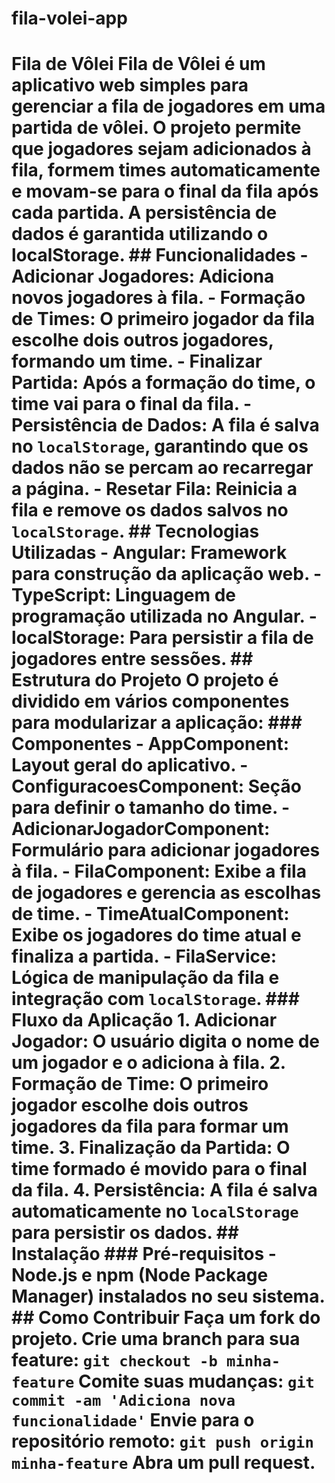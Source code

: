 # fila-volei-app
 # Fila de Vôlei  **Fila de Vôlei** é um aplicativo web simples para gerenciar a fila de jogadores em uma partida de vôlei. O projeto permite que jogadores sejam adicionados à fila, formem times automaticamente e movam-se para o final da fila após cada partida. A persistência de dados é garantida utilizando o **localStorage**.  ## Funcionalidades  - **Adicionar Jogadores**: Adiciona novos jogadores à fila. - **Formação de Times**: O primeiro jogador da fila escolhe dois outros jogadores, formando um time. - **Finalizar Partida**: Após a formação do time, o time vai para o final da fila. - **Persistência de Dados**: A fila é salva no `localStorage`, garantindo que os dados não se percam ao recarregar a página. - **Resetar Fila**: Reinicia a fila e remove os dados salvos no `localStorage`.  ## Tecnologias Utilizadas  - **Angular**: Framework para construção da aplicação web. - **TypeScript**: Linguagem de programação utilizada no Angular. - **localStorage**: Para persistir a fila de jogadores entre sessões.  ## Estrutura do Projeto  O projeto é dividido em vários componentes para modularizar a aplicação:  ### Componentes  - **AppComponent**: Layout geral do aplicativo. - **ConfiguracoesComponent**: Seção para definir o tamanho do time. - **AdicionarJogadorComponent**: Formulário para adicionar jogadores à fila. - **FilaComponent**: Exibe a fila de jogadores e gerencia as escolhas de time. - **TimeAtualComponent**: Exibe os jogadores do time atual e finaliza a partida. - **FilaService**: Lógica de manipulação da fila e integração com `localStorage`.  ### Fluxo da Aplicação  1. **Adicionar Jogador**: O usuário digita o nome de um jogador e o adiciona à fila. 2. **Formação de Time**: O primeiro jogador escolhe dois outros jogadores da fila para formar um time. 3. **Finalização da Partida**: O time formado é movido para o final da fila. 4. **Persistência**: A fila é salva automaticamente no `localStorage` para persistir os dados.  ## Instalação  ### Pré-requisitos  - **Node.js** e **npm** (Node Package Manager) instalados no seu sistema.  ## Como Contribuir  Faça um fork do projeto.   Crie uma branch para sua feature: `git checkout -b minha-feature`   Comite suas mudanças: `git commit -am 'Adiciona nova funcionalidade'`   Envie para o repositório remoto: `git push origin minha-feature`   Abra um pull request.
